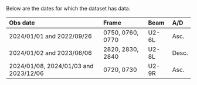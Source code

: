 Below are the dates for which the dataset has data.

Obs date                   | Frame     |  Beam     | A/D
:--------------------------|:----------|:----------|:---------------
2024/01/01 and 2022/09/26  | 0750, 0760, 0770 | U2-6L | Asc.
2024/01/02 and 2023/06/06  | 2820, 2830, 2840 | U2-8L | Desc.
2024/01/08, 2024/01/03 and 2023/12/06  | 0720, 0730 | U2-9R | Asc.
